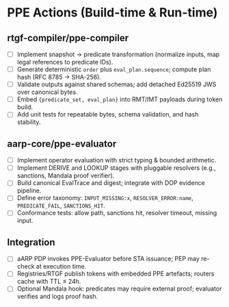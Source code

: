 # PPE Actions (Build-time & Run-time)

## rtgf-compiler/ppe-compiler
- [ ] Implement snapshot → predicate transformation (normalize inputs, map legal references to predicate IDs).
- [ ] Generate deterministic `order` plus `eval_plan.sequence`; compute plan hash (RFC 8785 → SHA-256).
- [ ] Validate outputs against shared schemas; add detached Ed25519 JWS over canonical bytes.
- [ ] Embed `{predicate_set, eval_plan}` into RMT/IMT payloads during token build.
- [ ] Add unit tests for repeatable bytes, schema validation, and hash stability.

## aarp-core/ppe-evaluator
- [ ] Implement operator evaluation with strict typing & bounded arithmetic.
- [ ] Implement DERIVE and LOOKUP stages with pluggable resolvers (e.g., sanctions, Mandala proof verifier).
- [ ] Build canonical EvalTrace and digest; integrate with DOP evidence pipeline.
- [ ] Define error taxonomy: `INPUT_MISSING:x`, `RESOLVER_ERROR:name`, `PREDICATE_FAIL`, `SANCTIONS_HIT`.
- [ ] Conformance tests: allow path, sanctions hit, resolver timeout, missing input.

## Integration
- [ ] aARP PDP invokes PPE-Evaluator before STA issuance; PEP may re-check at execution time.
- [ ] Registries/RTGF publish tokens with embedded PPE artefacts; routers cache with TTL ≤ 24h.
- [ ] Optional Mandala hook: predicates may require external proof; evaluator verifies and logs proof hash.
